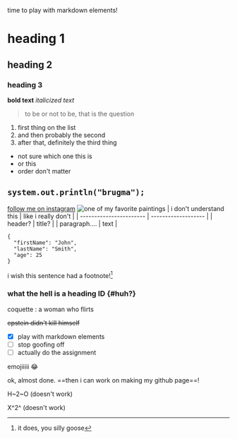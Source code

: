 time to play with markdown elements!
# heading 1
## heading 2
### heading 3
**bold text**
*italicized text*
> to be or not to be, that is the question
1. first thing on the list
2. and then probably the second
3. after that, definitely the third thing
- not sure which one this is
- or this
- order don't matter

`system.out.println("brugma");`
---
[follow me on instagram](https://www.instagram.com/trevrwels/)
![one of my favorite paintings](https://user-images.githubusercontent.com/104236134/189500222-07baf911-969b-4130-b630-a5542cf395b5.jpeg)
| i don't understand this | like i really don't |
| ----------------------- | ------------------- |
| header?                 | title?              |
| paragraph....           | text                |
```
{
  "firstName": "John",
  "lastName": "Smith",
  "age": 25
}
```
i wish this sentence had a footnote![^1]
[^1]: it does, you silly goose
### what the hell is a heading ID {#huh?}
coquette
: a woman who flirts

~~epstein didn't kill himself~~

- [x] play with markdown elements
- [ ] stop goofing off
- [ ] actually do the assignment

emojiiiii :joy:

ok, almost done. ==then i can work on making my github page==!

H~2~O (doesn't work)

X^2^ (doesn't work)
